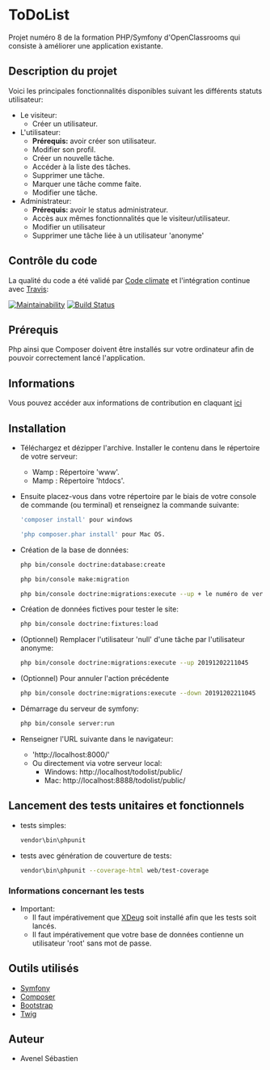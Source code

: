 # ToDoList
Projet numéro 8 de la formation PHP/Symfony d'OpenClassrooms qui consiste à améliorer une application existante.

## Description du projet

Voici les principales fonctionnalités disponibles suivant les différents statuts utilisateur:

  * Le visiteur:
      * Créer un utilisateur.
  * L'utilisateur:
      * **Prérequis:** avoir créer son utilisateur.
      * Modifier son profil.
      * Créer un nouvelle tâche.
      * Accéder à la liste des tâches.
      * Supprimer une tâche.
      * Marquer une tâche comme faite.
      * Modifier une tâche.
  * Administrateur:
      * **Prérequis:** avoir le status administrateur.
      * Accès aux mêmes fonctionnalités que le visiteur/utilisateur.
      * Modifier un utilisateur
      * Supprimer une tâche liée à un utilisateur 'anonyme'

## Contrôle du code

La qualité du code a été validé par [Code climate](https://codeclimate.com/) et l'intégration continue avec [Travis](https://travis-ci.com/):

[![Maintainability](https://api.codeclimate.com/v1/badges/d88eec762ea474f13478/maintainability)](https://codeclimate.com/github/sebAvenel/ToDoList/maintainability)
[![Build Status](https://travis-ci.com/sebAvenel/ToDoList.svg?branch=master)](https://travis-ci.com/sebAvenel/ToDoList)

## Prérequis

Php ainsi que Composer doivent être installés sur votre ordinateur afin de pouvoir correctement lancé l'application.

## Informations

Vous pouvez accéder aux informations de contribution en claquant [ici](https://github.com/sebAvenel/ToDoList/blob/master/contribution.md)

## Installation

  * Téléchargez et dézipper l'archive. Installer le contenu dans le répertoire de votre serveur:
      * Wamp : Répertoire 'www'.
      * Mamp : Répertoire 'htdocs'.

  * Ensuite placez-vous dans votre répertoire par le biais de votre console de commande (ou terminal) et renseignez la commande suivante:
  
      ```bash
      'composer install' pour windows
      ```
      
      ```bash
      'php composer.phar install' pour Mac OS.
      ```
      
  * Création de la base de données:
      ```bash
      php bin/console doctrine:database:create
      ```
      
      ```bash
      php bin/console make:migration
      ```
      
      ```bash
      php bin/console doctrine:migrations:execute --up + le numéro de version du fichier de migration généré précédemment
      ```
      
  * Création de données fictives pour tester le site:
  
      ```bash
      php bin/console doctrine:fixtures:load
      ```
      
  * (Optionnel) Remplacer l'utilisateur 'null' d'une tâche par l'utilisateur anonyme:
  
      ```bash
      php bin/console doctrine:migrations:execute --up 20191202211045
      ```
  * (Optionnel) Pour annuler l'action précédente
  
      ```bash
      php bin/console doctrine:migrations:execute --down 20191202211045
      ```
    
  * Démarrage du serveur de symfony:
  
      ```bash
      php bin/console server:run
      ```
      
  * Renseigner l'URL suivante dans le navigateur:
      * 'http://localhost:8000/'
      * Ou directement via votre serveur local:
          * Windows: http://localhost/todolist/public/
          * Mac: http://localhost:8888/todolist/public/
          
 ## Lancement des tests unitaires et fonctionnels
 
  * tests simples:
  
      ```bash
      vendor\bin\phpunit
      ```
      
  * tests avec génération de couverture de tests:
  
      ```bash
      vendor\bin\phpunit --coverage-html web/test-coverage
      ```
      
### Informations concernant les tests

  * Important:
     * Il faut impérativement que [XDeug](https://xdebug.org/) soit installé afin que les tests soit lancés.
     * Il faut impérativement que votre base de données contienne un utilisateur 'root' sans mot de passe.
 
 ## Outils utilisés

  * [Symfony](https://symfony.com/)
  * [Composer](https://getcomposer.org/)
  * [Bootstrap](https://getbootstrap.com/)
  * [Twig](https://twig.symfony.com/)
  
## Auteur

  * Avenel Sébastien
